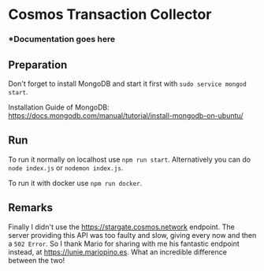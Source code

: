 # Cosmos Transaction Collector

### *Documentation goes here

## Preparation

Don't forget to install MongoDB and start it first with `sudo service mongod start`.

Installation Guide of MongoDB: https://docs.mongodb.com/manual/tutorial/install-mongodb-on-ubuntu/

## Run

To run it normally on localhost use `npm run start`. Alternatively you can do `node index.js` or `nodemon index.js`.

To run it with docker use `npm run docker`.

## Remarks

Finally I didn't use the https://stargate.cosmos.network endpoint. The server providing this API was too faulty and slow, giving every now and then a `502 Error`.
So I thank Mario for sharing with me his fantastic endpoint instead, at https://lunie.mariopino.es. What an incredible difference between the two!
